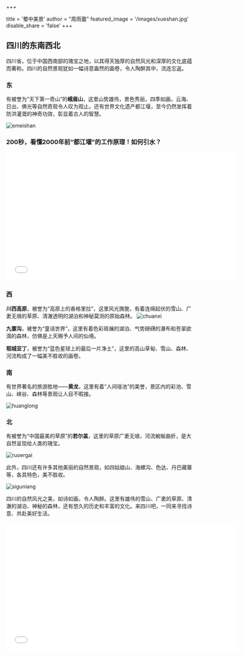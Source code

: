 +++

title = '蜀中美景'
author = "周雨蕾"
featured_image = '/images/xueshan.jpg'
disable_share = 'false'
+++

## 四川的东南西北

四川省，位于中国西南部的瑰宝之地，以其得天独厚的自然风光和深厚的文化底蕴而著称。四川的自然景观犹如一幅诗意盎然的画卷，令人陶醉其中，流连忘返。

### 东

有被誉为“天下第一奇山”的**峨眉山**，这里山势雄伟，景色秀丽，四季如画，云海、日出、佛光等自然奇观令人叹为观止。还有世界文化遗产都江堰，至今仍然发挥着防洪灌溉的神奇功效，彰显着古人的智慧。

![emeishan](https://n.sinaimg.cn/sinacn/20170814/127d-fyixias0789730.jpg)

### 200秒，看懂2000年前“都江堰”的工作原理！如何引水？
<iframe src="//player.bilibili.com/player.html?aid=688335876&bvid=BV1x24y1o7m6&cid=841126029&p=1" scrolling="no" border="0" frameborder="no" framespacing="0" allowfullscreen="true"width="630px" height="350px"> </iframe>

### 西

**川西高原**，被誉为“高原上的香格里拉”，这里风光旖旎，有着连绵起伏的雪山、广袤无垠的草原、清澈透明的湖泊和神秘莫测的原始森林。
![chuanxi](https://img1.baidu.com/it/u=2242621912,1337861290&fm=253&fmt=auto&app=138&f=JPEG?w=686&h=500)

**九寨沟**，被誉为“童话世界”，这里有着色彩斑斓的湖泊、气势磅礴的瀑布和苍翠欲滴的森林，仿佛是上天赐予人间的仙境。

**稻城亚丁**，被誉为“蓝色星球上的最后一片净土”，这里的高山草甸、雪山、森林、河流构成了一幅美不胜收的画卷。


### 南

有世界著名的旅游胜地——**黄龙**，这里有着“人间瑶池”的美誉，景区内的彩池、雪山、峡谷、森林等景观让人目不暇接。

![huanglong](https://gimg2.baidu.com/image_search/src=http%3A%2F%2Fsafe-img.xhscdn.com%2Fbw1%2Fb657661b-38b8-4799-9a06-3dbf87a064c7%3FimageView2%2F2%2Fw%2F1080%2Fformat%2Fjpg&refer=http%3A%2F%2Fsafe-img.xhscdn.com&app=2002&size=f9999,10000&q=a80&n=0&g=0n&fmt=auto?sec=1705734429&t=1f20146ae45455cca179415836dfb118)

### 北

有被誉为“中国最美的草原”的**若尔盖**，这里的草原广袤无垠，河流蜿蜒曲折，是大自然呈现给人类的瑰宝。

![ruoergai](https://img1.baidu.com/it/u=3916435631,2682604275&fm=253&fmt=auto&app=138&f=JPEG?w=891&h=500)

此外，四川还有许多其他美丽的自然景观，如四姑娘山、海螺沟、色达、丹巴藏寨等，各具特色，美不胜收。

![siguniang](https://img0.baidu.com/it/u=3474117057,4021011743&fm=253&fmt=auto&app=138&f=JPEG?w=889&h=500)

四川的自然风光之美，如诗如画，令人陶醉。这里有雄伟的雪山、广袤的草原、清澈的湖泊、神秘的森林，还有悠久的历史和丰富的文化。来四川吧，一同来寻找诗意、共赴美好生活。

<iframe src="//player.bilibili.com/player.html?aid=830831791&bvid=BV1F34y1K7wF&cid=1261768154&p=1" scrolling="no" border="0" frameborder="no" framespacing="0" allowfullscreen="true"width="630px" height="350px"> </iframe>